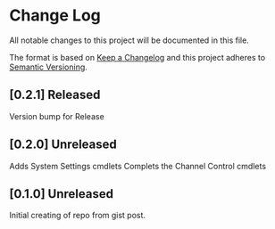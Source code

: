 # Change Log

All notable changes to this project will be documented in this file.

The format is based on [Keep a Changelog](http://keepachangelog.com/)
and this project adheres to [Semantic Versioning](http://semver.org/).

## [0.2.1] Released

Version bump for Release

## [0.2.0] Unreleased

Adds System Settings cmdlets
Complets the Channel Control cmdlets

## [0.1.0] Unreleased

Initial creating of repo from gist post.
